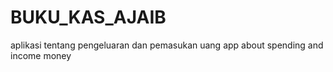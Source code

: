 # BUKU_KAS_AJAIB
aplikasi tentang pengeluaran dan pemasukan uang
app about spending and income money
